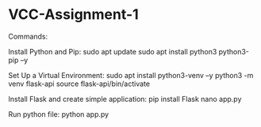 # VCC-Assignment-1

Commands:

Install Python and Pip:
       sudo apt update
       sudo apt install python3 python3-pip –y
       
Set Up a Virtual Environment:
       sudo apt install python3-venv –y
       python3 -m venv flask-api
       source flask-api/bin/activate 
       
Install Flask and create simple application:
       pip install Flask
       nano app.py
       
Run python file:
       python app.py

